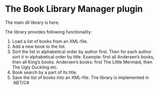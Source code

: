 # **The Book Library Manager plugin**

The main dll library is here.

The library provides following functionality:
1. Load a list of books from an XML-file.
2. Add a new book to the list.
3. Sort the list in alphabetical order by author first. Then for each author sort it in alphabetical order by title. Example: first all Andersen’s books, then all King’s books. Andersen’s books: first The Little Mermaid, then The Ugly Duckling etc.
4. Book search by a part of its title.
5. Save the list of books into an XML-file.
The library is implemented in .NET/C#
